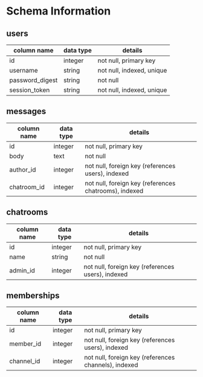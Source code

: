 # Schema Information

## users
column name     | data type | details
----------------|-----------|-----------------------
id              | integer   | not null, primary key
username        | string    | not null, indexed, unique
password_digest | string    | not null
session_token   | string    | not null, indexed, unique

## messages
column name | data type | details
------------|-----------|-----------------------
id          | integer   | not null, primary key
body        | text      | not null
author_id   | integer   | not null, foreign key (references users), indexed
chatroom_id | integer   | not null, foreign key (references chatrooms), indexed

## chatrooms
column name | data type | details
------------|-----------|-----------------------
id          | integer   | not null, primary key
name        | string    | not null
admin_id   | integer   | not null, foreign key (references users), indexed

## memberships
column name | data type | details
------------|-----------|-----------------------
id          | integer   | not null, primary key
member_id     | integer   | not null, foreign key (references users), indexed
channel_id      | integer   | not null, foreign key (references channels), indexed
